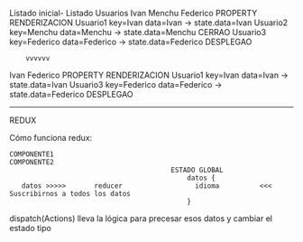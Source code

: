 
Listado inicial- Listado Usuarios
Ivan
Menchu
Federico
                        PROPERTY            RENDERIZACION
            Usuario1 key=Ivan data=Ivan      -> state.data=Ivan
            Usuario2 key=Menchu data=Menchu    -> state.data=Menchu            CERRAO
            Usuario3 key=Federico data=Federico  -> state.data=Federico          DESPLEGAO

        vvvvvv

Ivan
Federico
                        PROPERTY            RENDERIZACION
            Usuario1 key=Ivan data=Ivan      -> state.data=Ivan
            Usuario3 key=Federico data=Federico  -> state.data=Federico          DESPLEGAO

---

REDUX

Cómo funciona redux:

    COMPONENTE1                                                             COMPONENTE2
                                            ESTADO GLOBAL
                                                datos {
       datos >>>>>       reducer                  idioma          <<< Suscribirnos a todos los datos
                                                }

dispatch(Actions)         lleva la lógica para precesar esos datos y cambiar el estado
            tipo